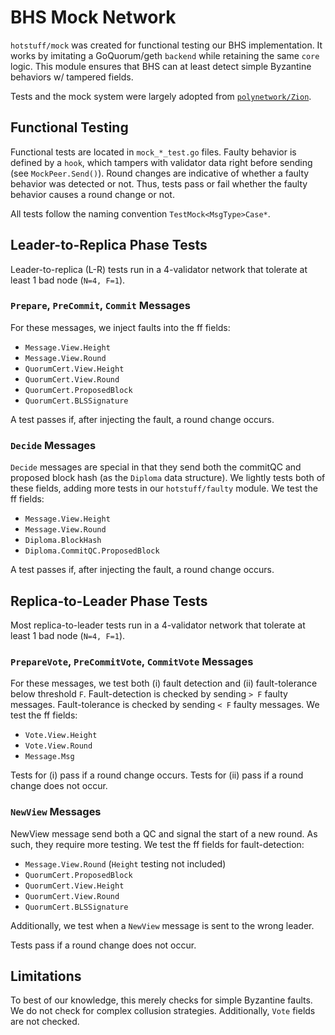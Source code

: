 # BHS Mock Network

`hotstuff/mock` was created for functional testing our BHS implementation. It works by imitating a GoQuorum/geth `backend` while retaining the same `core` logic. This module ensures that BHS can at least detect simple Byzantine behaviors w/ tampered fields.

Tests and the mock system were largely adopted from [`polynetwork/Zion`](https://github.com/polynetwork/Zion).

## Functional Testing

Functional tests are located in `mock_*_test.go` files. Faulty behavior is defined by a `hook`, which tampers with validator data right before sending (see `MockPeer.Send()`). Round changes are indicative of whether a faulty behavior was detected or not. Thus, tests pass or fail whether the faulty behavior causes a round change or not.

All tests follow the naming convention `TestMock<MsgType>Case*`.

## Leader-to-Replica Phase Tests

Leader-to-replica (L-R) tests run in a 4-validator network that tolerate at least 1 bad node (`N=4, F=1`).   

### `Prepare`, `PreCommit`, `Commit` Messages

For these messages, we inject faults into the ff fields:

- `Message.View.Height`
- `Message.View.Round`
- `QuorumCert.View.Height`
- `QuorumCert.View.Round`
- `QuorumCert.ProposedBlock`
- `QuorumCert.BLSSignature`

A test passes if, after injecting the fault, a round change occurs.

### `Decide` Messages

`Decide` messages are special in that they send both the commitQC and proposed block hash (as the `Diploma` data structure). We lightly tests both of these fields, adding more tests in our `hotstuff/faulty` module. We test the ff fields:

- `Message.View.Height`
- `Message.View.Round`
- `Diploma.BlockHash`
- `Diploma.CommitQC.ProposedBlock`

A test passes if, after injecting the fault, a round change occurs.


## Replica-to-Leader Phase Tests

Most replica-to-leader tests run in a 4-validator network that tolerate at least 1 bad node (`N=4, F=1`).

### `PrepareVote`, `PreCommitVote`, `CommitVote` Messages

For these messages, we test both (i) fault detection and (ii) fault-tolerance below threshold `F`. Fault-detection is checked by sending `> F` faulty messages. Fault-tolerance is checked by sending `< F` faulty messages. We test the ff fields:

- `Vote.View.Height`
- `Vote.View.Round`
- `Message.Msg`

Tests for (i) pass if a round change occurs. Tests for (ii) pass if a round change does not occur.

### `NewView` Messages

NewView message send both a QC and signal the start of a new round. As such, they require more testing. We test the ff fields for fault-detection:

- `Message.View.Round` (`Height` testing not included)
- `QuorumCert.ProposedBlock`
- `QuorumCert.View.Height`
- `QuorumCert.View.Round`
- `QuorumCert.BLSSignature`

Additionally, we test when a `NewView` message is sent to the wrong leader.

Tests pass if a round change does not occur.

## Limitations

To best of our knowledge, this merely checks for simple Byzantine faults. We do not check for complex collusion strategies. Additionally, `Vote` fields are not checked.
